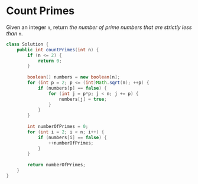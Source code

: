 # Count Primes

Given an integer `n`, return _the number of prime numbers that are strictly less than_ `n`.

```java
class Solution {
    public int countPrimes(int n) {
        if (n <= 2) {
            return 0;
        }
        
        boolean[] numbers = new boolean[n];
        for (int p = 2; p <= (int)Math.sqrt(n); ++p) {
            if (numbers[p] == false) {
                for (int j = p*p; j < n; j += p) {
                    numbers[j] = true;
                }
            }
        }
        
        int numberOfPrimes = 0;
        for (int i = 2; i < n; i++) {
            if (numbers[i] == false) {
                ++numberOfPrimes;
            }
        }
        
        return numberOfPrimes;
    }
}
```
